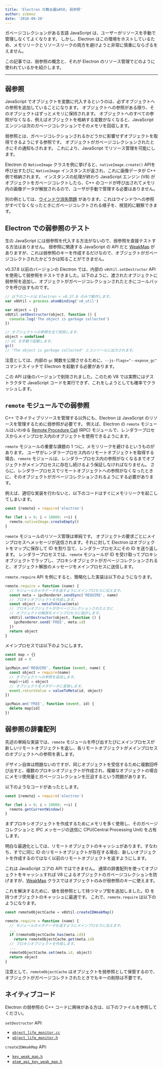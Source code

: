 ```yaml
---
title: 'Electron の舞台裏&#58; 弱参照'
author: zcbenz
date: '2016-09-20'
---
```


ガベージコレクションがある言語 JavaScript は、ユーザーがリソースを手動で管理しなくてよくなります。 しかし、Electron はこの環境をホストしているため、メモリリークとリソースリークの両方を避けようと非常に慎重にならざるをえません。

この記事では、弱参照の概念と、それが Electron のリソース管理でどのように使われているかを紹介します。

---

## 弱参照

JavaScript でオブジェクトを変数に代入するというのは、必ずオブジェクトへの参照を追加していることになります。 オブジェクトへの参照がある限り、そのオブジェクトはずっとメモリに保持されます。 オブジェクトへのすべての参照がなくなる、例えばオブジェクトを格納する変数がなくなると、JavaScript エンジンは次のガベージコレクションでそのメモリを回収します。

弱参照とは、ガベージコレクションされるかどうかに影響せずオブジェクトを取得できるようにする参照です。 オブジェクトがガベージコレクションされたときにその通知もされます。 これにより、JavaScript でリソース管理を可能にします。

Electron の `NativeImage` クラスを例に挙げると、`nativeImage.create()` APIを呼び出すたびに `NativeImage` インスタンスが返され、これに画像データが C++ 側で格納されます。 インスタンスの処理が終わり JavaScript エンジン (V8) がオブジェクトをガベージコレクトしたら、C++ のコードが呼び出されてメモリ内の画像データが解放されるので、ユーザが手動で管理する必要はありません。

別の例としては、[ウインドウ消失問題](https://electronjs.org/docs/faq/#my-apps-windowtray-disappeared-after-a-few-minutes) があります。これはウインドウへの参照がすべてなくなったときにガベージコレクトされる様子を、視覚的に観察できます。

## Electron での弱参照のテスト

生の JavaScript には弱参照を代入する方法がないので、弱参照を直接テストする方法はありません。 弱参照に関連する JavaScript の API だと [WeakMap](https://developer.mozilla.org/en-US/docs/Web/JavaScript/Reference/Global_Objects/WeakMap) がありますが、これは弱参照のキーを作成するだけなので、オブジェクトがガベージコレクトされたかどうかは知ることができません。

v0.37.8 以前のバージョンの Electron では、内部の `v8Util.setDestructor` API を使用して弱参照をテストできました。以下のように、渡されたオブジェクトに弱参照を追加し、オブジェクトがガベージコレクションされたときにコールバックを呼び出すものです。

```javascript
// 以下のコードは Electron < v0.37.8 のみで動作します。
var v8Util = process.atomBinding('v8_util')

var object = {}
v8Util.setDestructor(object, function () {
  console.log('The object is garbage collected')
})

// オブジェクトへの参照を全て削除します。
object = undefined
// GC を手動で起動します。
gc()
// "The object is garbage collected" とコンソールに出力されます。
```

注意としては、内部の `gc` 関数を公開させるために、`--js-flags="--expose_gc"` コマンドスイッチで Electron を起動する必要があります。

この API は後のバージョンで削除されました。このため V8 では実際にはデストラクタで JavaScript コードを実行できず、これをしようとしても確率でクラッシュします。

## `remote` モジュールでの弱参照

C++ でネイティブリソースを管理する以外にも、Electron は JavaScript のリソースを管理するために弱参照が必要です。 例えば、Electron の `remote` モジュールはいわゆる [Remote Procedure Call](https://en.wikipedia.org/wiki/Remote_procedure_call) (RPC) モジュールで、レンダラープロセスからメインプロセス内のオブジェクトを使用できるようにます。

`remote` モジュールの重要な課題の 1 つに、メモリリークを避けるというものがあります。 ユーザがレンダラープロセス内のリモートオブジェクトを取得する場合、`remote` モジュールは、レンダラープロセス内の参照がなくなるまでオブジェクトがメインプロセスに存在し続けるよう保証しなければなりません。 さらに、レンダラープロセスでリモートオブジェクトへの参照がなくなったときに、そのオブジェクトがガベージコレクションされるようにする必要があります。

例えば、適切な実装を行わないと、以下のコードはすぐにメモリリークを起こしてしまいます。

```javascript
const {remote} = require('electron')

for (let i = 0; i < 10000; ++i) {
  remote.nativeImage.createEmpty()
}
```

`remote` モジュールのリソース管理は単純です。 オブジェクトの要求ごとにメインプロセスへメッセージが送信されます。それに対して Electron はオブジェクトをマップに保存して ID を割り当て、レンダラープロセスにその ID を送り返します。 レンダラープロセスでは、`remote` モジュールが ID を受け取ってプロキシオブジェクトでラップし、プロキシオブジェクトがガベージコレクションされると、オブジェクト解放のメッセージをメインプロセスに送信します。

`remote.require` API を例にすると、簡略化した実装は以下のようになります。

```javascript
remote.require = function (name) {
  // モジュールのメタデータを返すようにメインプロセスに伝えます。
  const meta = ipcRenderer.sendSync('REQUIRE', name)
  // プロキシオブジェクトを作成します。
  const object = metaToValue(meta)
  // プロキシオブジェクトがガベージコレクションされたときに
  // オブジェクトの解放をメインプロセスに指示します。
  v8Util.setDestructor(object, function () {
    ipcRenderer.send('FREE', meta.id)
  })
  return object
}
```

メインプロセスでは以下のようにします。

```javascript
const map = {}
const id = 0

ipcMain.on('REQUIRE', function (event, name) {
  const object = require(name)
  // オブジェクトへの参照を追加します。
  map[++id] = object
  // オブジェクトをメタデータに変換します。
  event.returnValue = valueToMeta(id, object)
})

ipcMain.on('FREE', function (event, id) {
  delete map[id]
})
```

## 弱参照の辞書配列

先述の単純な実装では、`remote` モジュールを呼び出すたびにメインプロセスが新しいリモートオブジェクトを返し、各リモートオブジェクトがメインプロセスのオブジェクトへの参照を表します。

デザイン自体は問題ないのですが、同じオブジェクトを受信するために複数回呼び出すと、複数のプロキシオブジェクトが作成され、複雑なオブジェクトの場合にメモリ使用量とガベージコレクションを圧迫するという問題があります。

以下のようなコードがあったとします。

```javascript
const {remote} = require('electron')

for (let i = 0; i < 10000; ++i) {
  remote.getCurrentWindow()
}
```

まずプロキシオブジェクトを作成するためにメモリを多く使用し、そのガベージコレクションと IPC メッセージの送信に CPU(Central Processing Unit) を占有します。

明白な最適化としては、リモートオブジェクトのキャッシュがあります。すなわち、すでに同じ ID のリモートオブジェクトが存在する場合、新しいオブジェクトを作成するのではなく以前のリモートオブジェクトを返すようにします。

これは JavaScript コアの API ではできません。 通常の辞書配列を使ってオブジェクトをキャッシュすれば V8 によるオブジェクトのガベージコレクションを防げますが、[WeakMap](https://developer.mozilla.org/en-US/docs/Web/JavaScript/Reference/Global_Objects/WeakMap) クラスではオブジェクトのみが弱参照のキーに使えます。

これを解決するために、値を弱参照として持つマップ型を追加しました。ID を持つオブジェクトのキャッシュに最適です。 これで、`remote.require` は以下のようになります。

```javascript
const remoteObjectCache = v8Util.createIDWeakMap()

remote.require = function (name) {
  // モジュールのメタデータを返すようにメインプロセスに伝えます。
  ...
  if (remoteObjectCache.has(meta.id))
    return remoteObjectCache.get(meta.id)
  // プロキシオブジェクトを作成します。
  ...
  remoteObjectCache.set(meta.id, object)
  return object
}
```

注意として、`remoteObjectCache` はオブジェクトを弱参照として保管するので、オブジェクトがガベージコレクトされたときでもキーの削除は不要です。

## ネイティブコード

Electron の弱参照の C++ コードに興味がある方は、以下のファイルを参照してください。

`setDestructor` API:

* [`object_life_monitor.cc`](https://github.com/electron/electron/blob/v1.3.4/atom/common/api/object_life_monitor.cc)
* [`object_life_monitor.h`](https://github.com/electron/electron/blob/v1.3.4/atom/common/api/object_life_monitor.h)

`createIDWeakMap` API:

* [`key_weak_map.h`](https://github.com/electron/electron/blob/v1.3.4/atom/common/key_weak_map.h)
* [`atom_api_key_weak_map.h`](https://github.com/electron/electron/blob/v1.3.4/atom/common/api/atom_api_key_weak_map.h)

